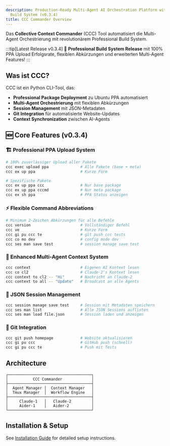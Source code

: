 ```yaml
---
description: Production-Ready Multi-Agent AI Orchestration Platform with Professional
  Build System (v0.3.4)
title: CCC Commander Overview
---
```


Das **Collective Context Commander** (CCC) Tool automatisiert die Multi-Agent Orchestrierung mit revolutionärem Professional Build System.

:::tip[Latest Release v0.3.4]
🎉 **Professional Build System Release** mit 100% PPA Upload Erfolgsrate, flexiblen Abkürzungen und erweiterten Multi-Agent Features!
:::

## Was ist CCC?

CCC ist ein Python CLI-Tool, das:
- **Professional Package Deployment** zu Ubuntu PPA automatisiert
- **Multi-Agent Orchestrierung** mit flexiblen Abkürzungen
- **Session Management** mit JSON-Metadaten
- **Git Integration** für automatisierte Website-Updates
- **Context Synchronization** zwischen AI-Agents

## 🆕 Core Features (v0.3.4)

### 🏗️ Professional PPA Upload System
```bash
# 100% zuverlässiger Upload aller Pakete
ccc exec upload ppa              # Alle Pakete (base + meta)
ccc ex up ppa                    # Kurze Form

# Spezifische Pakete
ccc ex up ppa ccc                # Nur base package
ccc ex up ppa cccmd              # Nur meta package
ccc ex sh ppa                    # PPA Status anzeigen
```

### ⚡ Flexible Command Abbreviations
```bash
# Minimum 2-Zeichen Abkürzungen für alle Befehle
ccc version                      # Vollständiger Befehl
ccc ve                           # Kurze Form
ccc gi pu ccc te                 # git push ccc tests
ccc co mo dev                    # config mode dev
ccc ses man save test            # session manage save test
```

### 🤖 Enhanced Multi-Agent Context System
```bash
ccc context                      # Eigenen AI Kontext lesen
ccc co cl2                       # Claude-2's Kontext lesen
ccc context to cl2 -- "Hi"       # Nachricht an Claude-2
ccc context to all -- "Update"   # Broadcast an alle Agents
```

### 📝 JSON Session Management
```bash
ccc session manage save test     # Session mit Metadaten speichern
ccc ses man list                 # Alle JSON Sessions auflisten
ccc ses man load file.json       # Session laden und anzeigen
```

### 🚀 Git Integration
```bash
ccc git push homepage            # Website aktualisieren
ccc gi pu ccc                    # GitHub push (schnell)
ccc gi pu ccc te                 # Push mit Tests
```

## Architecture

```
┌─────────────────────────────────────┐
│           CCC Commander             │
├─────────────────────────────────────┤
│  Agent Manager │  Context Manager   │
│  Tmux Manager  │  Workflow Engine   │
├─────────────────────────────────────┤
│     Claude-1   │   Claude-2         │
│     Aider-1    │   Aider-2          │
└─────────────────────────────────────┘
```

## Installation & Setup

See [Installation Guide](/ccc/installation/) for detailed setup instructions.